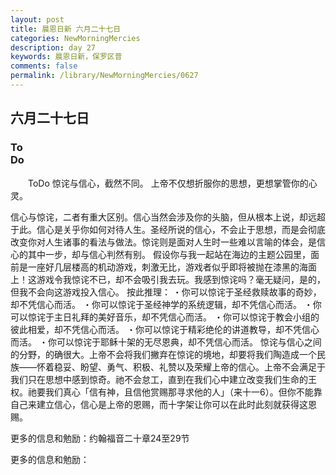 ```yaml
---
layout: post
title: 晨恩日新 六月二十七日
categories: NewMorningMercies
description: day 27
keywords: 晨恩日新，保罗区普
comments: false
permalink: /library/NewMorningMercies/0627
---
```


## 六月二十七日

### To <br> Do

&emsp;&emsp;ToDo
惊诧与信心，截然不同。
上帝不仅想折服你的思想，更想掌管你的心灵。
 
信心与惊诧，二者有重大区别。信心当然会涉及你的头脑，但从根本上说，却远超于此。信心是关乎你如何对待人生。圣经所说的信心，不会止于思想，而是会彻底改变你对人生诸事的看法与做法。惊诧则是面对人生时一些难以言喻的体会，是信心的其中一步，却与信心判然有别。
假设你与我一起站在海边的主题公园里，面前是一座好几层楼高的机动游戏，刺激无比，游戏者似乎即将被抛在漆黑的海面上！这游戏令我惊诧不已，却不会吸引我去玩。我感到惊诧吗？毫无疑问，是的，但我不会向这游戏投入信心。
按此推理：
・你可以惊诧于圣经救赎故事的奇妙，却不凭信心而活。
・你可以惊诧于圣经神学的系统逻辑，却不凭信心而活。
・你可以惊诧于主日礼拜的美好音乐，却不凭信心而活。
・你可以惊诧于教会小组的彼此相爱，却不凭信心而活。
・你可以惊诧于精彩绝伦的讲道教导，却不凭信心而活。
・你可以惊诧于耶稣十架的无尽恩典，却不凭信心而活。
惊诧与信心之间的分野，的确很大。上帝不会将我们撇弃在惊诧的境地，却要将我们陶造成一个民族——怀着稳妥、盼望、勇气、积极、礼赞以及荣耀上帝的信心。上帝不会满足于我们只在思想中感到惊奇。祂不会怠工，直到在我们心中建立改变我们生命的王权。祂要我们真心「信有神，且信他赏赐那寻求他的人」（来十一6）。但你不能靠自己来建立信心，信心是上帝的恩赐，而十字架让你可以在此时此刻就获得这恩赐。
 
更多的信息和勉励：约翰福音二十章24至29节

更多的信息和勉励：[]()
